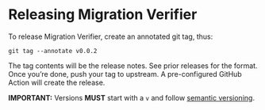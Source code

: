 # Releasing Migration Verifier

To release Migration Verifier, create an annotated git tag, thus:
```
git tag --annotate v0.0.2
```
The tag contents will be the release notes. See prior releases for the format.
Once you’re done, push your tag to upstream. A pre-configured GitHub Action
will create the release.

**IMPORTANT:** Versions **MUST** start with a `v` and follow
[semantic versioning](https://semver.org/).
